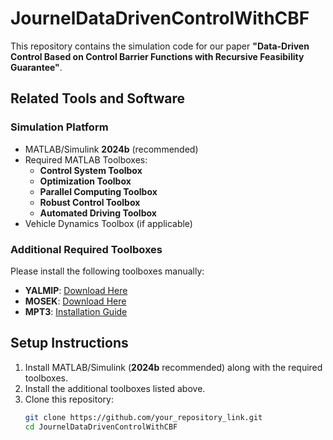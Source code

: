 # JournelDataDrivenControlWithCBF

This repository contains the simulation code for our paper **"Data-Driven Control Based on Control Barrier Functions with Recursive Feasibility Guarantee"**.

## Related Tools and Software

### **Simulation Platform**
- MATLAB/Simulink **2024b** (recommended)
- Required MATLAB Toolboxes:
  - **Control System Toolbox**
  - **Optimization Toolbox**
  - **Parallel Computing Toolbox**
  - **Robust Control Toolbox**
  - **Automated Driving Toolbox**
- Vehicle Dynamics Toolbox (if applicable)

### **Additional Required Toolboxes**
Please install the following toolboxes manually:

- **YALMIP**: [Download Here](https://yalmip.github.io/download/)
- **MOSEK**: [Download Here](https://www.mosek.com/downloads/)
- **MPT3**: [Installation Guide](https://www.mpt3.org/pmwiki.php/Main/Installation)

## **Setup Instructions**
1. Install MATLAB/Simulink (**2024b** recommended) along with the required toolboxes.
2. Install the additional toolboxes listed above.
3. Clone this repository:
   ```sh
   git clone https://github.com/your_repository_link.git
   cd JournelDataDrivenControlWithCBF
